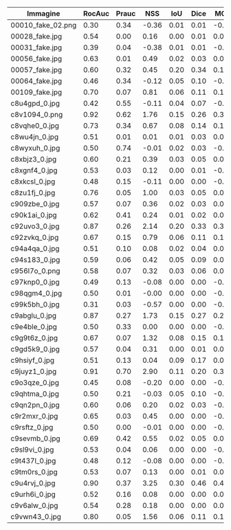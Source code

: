 | Immagine    | RocAuc | Prauc | NSS  | IoU   | Dice  | MCC   | BF1  |
|-------------|--------|-------|------|-------|-------|-------|------|
| 00010_fake_02.png | 0.30 | 0.34 | -0.36 | 0.01 | 0.01 | -0.05 | 0.00 |
| 00028_fake.jpg | 0.54 | 0.00 | 0.16 | 0.00 | 0.01 | 0.00 | 0.00 |
| 00031_fake.jpg | 0.39 | 0.04 | -0.38 | 0.01 | 0.01 | -0.03 | 0.00 |
| 00056_fake.jpg | 0.63 | 0.01 | 0.49 | 0.02 | 0.03 | 0.02 | 0.00 |
| 00057_fake.jpg | 0.60 | 0.32 | 0.45 | 0.20 | 0.34 | 0.15 | 0.00 |
| 00064_fake.jpg | 0.46 | 0.34 | -0.12 | 0.05 | 0.10 | -0.06 | 0.00 |
| 00109_fake.jpg | 0.70 | 0.07 | 0.81 | 0.06 | 0.11 | 0.10 | 0.00 |
| c8u4gpd_0.jpg | 0.42 | 0.55 | -0.11 | 0.04 | 0.07 | -0.09 | 0.00 |
| c8v1094_0.png | 0.92 | 0.62 | 1.76 | 0.15 | 0.26 | 0.34 | 0.00 |
| c8vqhe0_0.jpg | 0.73 | 0.34 | 0.67 | 0.08 | 0.14 | 0.14 | 0.00 |
| c8wu4jn_0.jpg | 0.51 | 0.01 | 0.01 | 0.01 | 0.03 | 0.00 | 0.00 |
| c8wyxuh_0.jpg | 0.50 | 0.74 | -0.01 | 0.02 | 0.03 | -0.02 | 0.00 |
| c8xbjz3_0.jpg | 0.60 | 0.21 | 0.39 | 0.03 | 0.05 | 0.09 | 0.00 |
| c8xgnf4_0.jpg | 0.53 | 0.03 | 0.12 | 0.00 | 0.01 | -0.00 | 0.00 |
| c8xkcsl_0.jpg | 0.48 | 0.15 | -0.11 | 0.00 | 0.00 | -0.04 | 0.00 |
| c8zu1fj_0.jpg | 0.76 | 0.05 | 1.00 | 0.03 | 0.05 | 0.05 | 0.00 |
| c909zbe_0.jpg | 0.57 | 0.07 | 0.36 | 0.02 | 0.03 | 0.04 | 0.00 |
| c90k1ai_0.jpg | 0.62 | 0.41 | 0.24 | 0.01 | 0.02 | 0.01 | 0.00 |
| c92uvo3_0.jpg | 0.87 | 0.26 | 2.14 | 0.20 | 0.33 | 0.32 | 0.00 |
| c92zvkq_0.jpg | 0.67 | 0.15 | 0.79 | 0.06 | 0.11 | 0.15 | 0.00 |
| c94a4qa_0.jpg | 0.51 | 0.10 | 0.08 | 0.02 | 0.04 | 0.07 | 0.00 |
| c94s183_0.jpg | 0.59 | 0.06 | 0.42 | 0.05 | 0.09 | 0.07 | 0.00 |
| c956l7o_0.png | 0.58 | 0.07 | 0.32 | 0.03 | 0.06 | 0.05 | 0.00 |
| c97knp0_0.jpg | 0.49 | 0.13 | -0.08 | 0.00 | 0.00 | -0.02 | 0.00 |
| c98qgm4_0.jpg | 0.50 | 0.01 | -0.00 | 0.00 | 0.00 | -0.00 | 0.00 |
| c99k5bh_0.jpg | 0.31 | 0.03 | -0.57 | 0.00 | 0.00 | -0.01 | 0.00 |
| c9abglu_0.jpg | 0.87 | 0.27 | 1.73 | 0.15 | 0.27 | 0.24 | 0.00 |
| c9e4ble_0.jpg | 0.50 | 0.33 | 0.00 | 0.00 | 0.00 | -0.01 | 0.00 |
| c9g9t6z_0.jpg | 0.67 | 0.07 | 1.32 | 0.08 | 0.15 | 0.14 | 0.00 |
| c9gd5k9_0.jpg | 0.57 | 0.04 | 0.31 | 0.00 | 0.01 | 0.01 | 0.00 |
| c9hsiyf_0.jpg | 0.51 | 0.13 | 0.04 | 0.09 | 0.17 | 0.01 | 0.00 |
| c9juyz1_0.jpg | 0.91 | 0.70 | 2.90 | 0.11 | 0.20 | 0.32 | 0.00 |
| c9o3qze_0.jpg | 0.45 | 0.08 | -0.20 | 0.00 | 0.00 | -0.02 | 0.00 |
| c9qhtma_0.jpg | 0.50 | 0.21 | -0.03 | 0.05 | 0.10 | -0.03 | 0.00 |
| c9qn2pn_0.jpg | 0.60 | 0.06 | 0.20 | 0.02 | 0.03 | -0.01 | 0.00 |
| c9r2mxr_0.jpg | 0.65 | 0.03 | 0.45 | 0.00 | 0.00 | -0.00 | 0.00 |
| c9rsftz_0.jpg | 0.50 | 0.00 | -0.01 | 0.00 | 0.00 | -0.00 | 0.00 |
| c9sevmb_0.jpg | 0.69 | 0.42 | 0.55 | 0.02 | 0.05 | 0.09 | 0.00 |
| c9sl9vi_0.jpg | 0.53 | 0.04 | 0.06 | 0.00 | 0.00 | -0.01 | 0.00 |
| c9t437l_0.jpg | 0.48 | 0.12 | -0.08 | 0.00 | 0.00 | -0.01 | 0.00 |
| c9tm0rs_0.jpg | 0.53 | 0.07 | 0.13 | 0.00 | 0.01 | 0.01 | 0.00 |
| c9u4rvj_0.jpg | 0.90 | 0.37 | 3.25 | 0.30 | 0.46 | 0.47 | 0.00 |
| c9urh6i_0.jpg | 0.52 | 0.16 | 0.08 | 0.00 | 0.00 | 0.00 | 0.00 |
| c9v6alw_0.jpg | 0.54 | 0.28 | 0.18 | 0.00 | 0.00 | 0.01 | 0.00 |
| c9vwn43_0.jpg | 0.80 | 0.05 | 1.56 | 0.06 | 0.11 | 0.11 | 0.00 |
